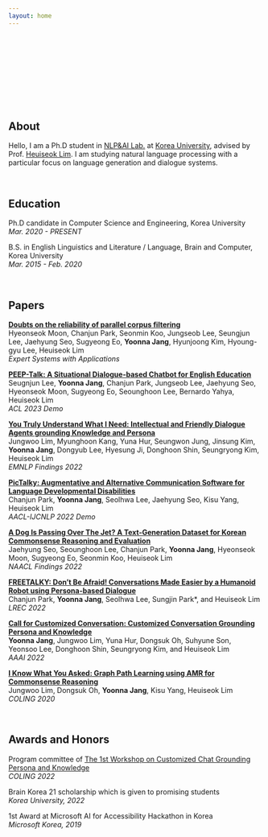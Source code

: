 ```yaml
---
layout: home
---
```


 

 

 

 

 

## **About**
Hello, I am a Ph.D student in [NLP&AI Lab.](http://nlp.korea.ac.kr/) at [Korea University](https://www.korea.edu/mbshome/mbs/en/index.do), advised by Prof. [Heuiseok Lim](https://scholar.google.com/citations?user=HMTkz7oAAAAJ&hl=en). I am studying natural language processing with a particular focus on language generation and dialogue systems. 

 

## **Education**
Ph.D candidate in Computer Science and Engineering, Korea University  
_Mar. 2020 - PRESENT_

B.S. in English Linguistics and Literature / Language, Brain and Computer, Korea University  
_Mar. 2015 - Feb. 2020_

 

## **Papers**
[**Doubts on the reliability of parallel corpus filtering**](https://www.sciencedirect.com/science/article/pii/S0957417423014641)   
Hyeonseok Moon, Chanjun Park, Seonmin Koo, Jungseob Lee, Seungjun Lee, Jaehyung Seo, Sugyeong Eo, **Yoonna Jang**, Hyunjoong Kim, Hyoung-gyu Lee, Heuiseok Lim  
_Expert Systems with Applications_

[**PEEP-Talk: A Situational Dialogue-based Chatbot for English Education**](https://aclanthology.org/2023.acl-demo.18.pdf)
Seugnjun Lee, **Yoonna Jang**, Chanjun Park, Jungseob Lee, Jaehyung Seo, Hyeonseok Moon, Sugyeong Eo, Seounghoon Lee, Bernardo Yahya, Heuiseok Lim  
_ACL 2023 Demo_

[**You Truly Understand What I Need: Intellectual and Friendly Dialogue Agents grounding Knowledge and Persona**](https://aclanthology.org/2022.findings-emnlp.75.pdf)   
Jungwoo Lim, Myunghoon Kang, Yuna Hur, Seungwon Jung, Jinsung Kim, **Yoonna Jang**, Dongyub Lee, Hyesung Ji, Donghoon Shin, Seungryong Kim, Heuiseok Lim  
_EMNLP Findings 2022_

[**PicTalky: Augmentative and Alternative Communication Software for Language Developmental Disabilities**](https://aclanthology.org/2022.aacl-demo.3.pdf)  
Chanjun Park, **Yoonna Jang**, Seolhwa Lee, Jaehyung Seo, Kisu Yang, Heuiseok Lim  
_AACL-IJCNLP 2022 Demo_

[**A Dog Is Passing Over The Jet? A Text-Generation Dataset for Korean Commonsense Reasoning and Evaluation**](https://aclanthology.org/2022.findings-naacl.172.pdf)  
Jaehyung Seo, Seounghoon Lee, Chanjun Park, **Yoonna Jang**, Hyeonseok Moon, Sugyeong Eo, Seonmin Koo, Heuiseok Lim  
_NAACL Findings 2022_

[**FREETALKY: Don’t Be Afraid! Conversations Made Easier by a Humanoid Robot using Persona-based Dialogue**](https://aclanthology.org/2022.lrec-1.132.pdf)  
Chanjun Park, **Yoonna Jang**, Seolhwa Lee, Sungjin Park*, and Heuiseok Lim  
_LREC 2022_

[**Call for Customized Conversation: Customized Conversation Grounding Persona and Knowledge**](https://arxiv.org/pdf/2112.08619.pdf)  
**Yoonna Jang**, Jungwoo Lim, Yuna Hur, Dongsuk Oh, Suhyune Son, Yeonsoo Lee, Donghoon Shin, Seungryong Kim, and Heuiseok Lim  
_AAAI 2022_

[**I Know What You Asked: Graph Path Learning using AMR for Commonsense Reasoning**](https://aclanthology.org/2020.coling-main.222.pdf)  
Jungwoo Lim, Dongsuk Oh, **Yoonna Jang**, Kisu Yang, Heuiseok Lim  
_COLING 2020_

 

## **Awards and Honors**

Program committee of [The 1st Workshop on Customized Chat Grounding Persona and Knowledge](https://sites.google.com/view/persona-knowledge-workshop/)  
_COLING 2022_

Brain Korea 21 scholarship which is given to promising students  
_Korea University, 2022_

1st Award at Microsoft AI for Accessibility Hackathon in Korea  
_Microsoft Korea, 2019_

 

 

 

 

 



